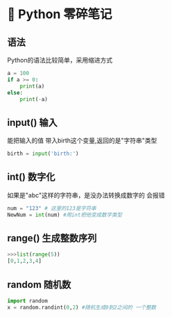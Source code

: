 # 🐍 Python 零碎笔记

## 语法
Python的语法比较简单，采用缩进方式
```py
a = 100
if a >= 0:
    print(a)
else:
    print(-a)

```
## input() 输入
能把输入的值 带入birth这个变量,返回的是"字符串"类型
```py
birth = input('birth:')
```
## int() 数字化
如果是"abc"这样的字符串，是没办法转换成数字的  会报错
```py
num = "123" # 这里的123是字符串
NewNum = int(num) #用int把他变成数字类型
```
## range() 生成整数序列
```py
>>>list(range(5))
[0,1,2,3,4]
```
## random 随机数
```py
import random 
x = random.randint(0,2) #随机生成0到2之间的 一个整数
```




